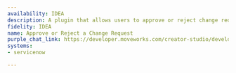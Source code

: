 ```yaml
---
availability: IDEA
description: A plugin that allows users to approve or reject change requests.
fidelity: IDEA
name: Approve or Reject a Change Request
purple_chat_link: https://developer.moveworks.com/creator-studio/developer-tools/purple-chat?conversation=%7B%22startTimestamp%22%3A%2211%3A43+AM%22%2C%22messages%22%3A%5B%7B%22parts%22%3A%5B%7B%22richText%22%3A%22show+me+change+requests+pending+my+approval+in+ServiceNow%22%7D%5D%2C%22role%22%3A%22user%22%7D%2C%7B%22parts%22%3A%5B%7B%22reasoningSteps%22%3A%5B%7B%22richText%22%3A%22Searching+ServiceNow+for+change+requests+assigned+to+you+for+approval.%22%2C%22status%22%3A%22pending%22%7D%2C%7B%22richText%22%3A%22%3Cp%3EFound+1+pending+requests.%3C%2Fp%3E%22%2C%22status%22%3A%22success%22%7D%5D%7D%2C%7B%22richText%22%3A%22%3Cp%3EOkay%2C+I+found+a+couple+of+pending+change+requests+for+you+in+%3Cb%3EServiceNow%3C%2Fb%3E.%3C%2Fp%3E%3Cp%3EHere+are+the+details+for+%3Cb%3ECHG003001%3C%2Fb%3E%3A%3C%2Fp%3E%3Cul%3E%3Cli%3E%3Cb%3ERequested+by%3C%2Fb%3E%3A+Beth+Anglin%3C%2Fli%3E%3Cli%3E%3Cb%3EService%3C%2Fb%3E%3A+Cloud+Infrastructure%3C%2Fli%3E%3Cli%3E%3Cb%3EDescription%3C%2Fb%3E%3A+Increase+memory+for+production+web+servers+from+32GB+to+64GB+to+handle+increased+traffic.%3C%2Fli%3E%3Cli%3E%3Cb%3ERisk+Level%3C%2Fb%3E%3A+Moderate%3C%2Fli%3E%3C%2Ful%3E%22%7D%2C%7B%22citations%22%3A%5B%7B%22citationTitle%22%3A%22CHG003001%3A+Increase+server+memory%22%2C%22connectorName%22%3A%22servicenow%22%7D%5D%7D%2C%7B%22buttons%22%3A%5B%7B%22buttonText%22%3A%22Approve%22%2C%22style%22%3A%22filled%22%7D%2C%7B%22buttonText%22%3A%22Reject%22%2C%22style%22%3A%22outlined%22%7D%2C%7B%22buttonText%22%3A%22Next+Request%22%2C%22style%22%3A%22outlined%22%7D%5D%7D%5D%2C%22role%22%3A%22assistant%22%7D%2C%7B%22parts%22%3A%5B%7B%22richText%22%3A%22Approve%22%7D%5D%2C%22role%22%3A%22user%22%7D%2C%7B%22parts%22%3A%5B%7B%22reasoningSteps%22%3A%5B%7B%22richText%22%3A%22Approving+change+request+CHG003001+in+ServiceNow.%22%2C%22status%22%3A%22pending%22%7D%2C%7B%22richText%22%3A%22Successfully+approved.%22%2C%22status%22%3A%22success%22%7D%5D%7D%2C%7B%22richText%22%3A%22%3Cp%3EDone%21+I%27ve+approved+the+change+request+%3Cb%3ECHG003001%3C%2Fb%3E.%3C%2Fp%3E%22%7D%2C%7B%22citations%22%3A%5B%7B%22citationTitle%22%3A%22CHG003001%3A+Increase+server+memory%22%2C%22connectorName%22%3A%22servicenow%22%7D%5D%7D%5D%2C%22role%22%3A%22assistant%22%2C%22showFeedbackTray%22%3Atrue%7D%5D%7D
systems:
- servicenow

---
```

